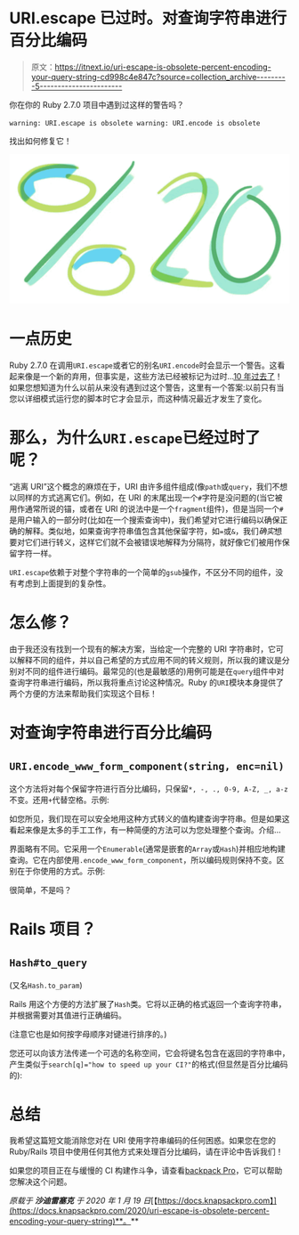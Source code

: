 # URI.escape 已过时。对查询字符串进行百分比编码

> 原文：<https://itnext.io/uri-escape-is-obsolete-percent-encoding-your-query-string-cd998c4e847c?source=collection_archive---------5----------------------->

你在你的 Ruby 2.7.0 项目中遇到过这样的警告吗？

`warning: URI.escape is obsolete warning: URI.encode is obsolete`

找出如何修复它！

![](img/4703f27616f657dcd83372fa30b4978d.png)

# 一点历史

Ruby 2.7.0 在调用`URI.escape`或者它的别名`URI.encode`时会显示一个警告。这看起来像是一个新的弃用，但事实是，这些方法已经被标记为过时...[10 年过去了](https://github.com/ruby/ruby/commit/238b979f1789f95262a267d8df6239806f2859cc)！如果您想知道为什么以前从来没有遇到过这个警告，这里有一个答案:以前只有当您以详细模式运行您的脚本时它才会显示，而这种情况最近才发生了变化。

# 那么，为什么`URI.escape`已经过时了呢？

“逃离 URI”这个概念的麻烦在于，URI 由许多组件组成(像`path`或`query`，我们不想以同样的方式逃离它们。例如，在 URI 的末尾出现一个`#`字符是没问题的(当它被用作通常所说的锚，或者在 URI 的说法中是一个`fragment`组件)，但是当同一个`#`是用户输入的一部分时(比如在一个搜索查询中)，我们希望对它进行编码以确保正确的解释。类似地，如果查询字符串值包含其他保留字符，如`=`或`&`，我们*确实*想要对它们进行转义，这样它们就不会被错误地解释为分隔符，就好像它们被用作保留字符一样。

`URI.escape`依赖于对整个字符串的一个简单的`gsub`操作，不区分不同的组件，没有考虑到上面提到的复杂性。

# 怎么修？

由于我还没有找到一个现有的解决方案，当给定一个完整的 URI 字符串时，它可以解释不同的组件，并以自己希望的方式应用不同的转义规则，所以我的建议是分别对不同的组件进行编码。最常见的(也是最敏感的)用例可能是在`query`组件中对查询字符串进行编码，所以我将重点讨论这种情况。Ruby 的`URI`模块本身提供了两个方便的方法来帮助我们实现这个目标！

# 对查询字符串进行百分比编码

## `URI.encode_www_form_component(string, enc=nil)`

这个方法将对每个保留字符进行百分比编码，只保留`*, -, ., 0-9, A-Z, _, a-z`不变。还用`+`代替空格。示例:

如您所见，我们现在可以安全地用这种方式转义的值构建查询字符串。但是如果这看起来像是太多的手工工作，有一种简便的方法可以为您处理整个查询。介绍…

界面略有不同。它采用一个`Enumerable`(通常是嵌套的`Array`或`Hash`)并相应地构建查询。它在内部使用`.encode_www_form_component`，所以编码规则保持不变。区别在于你使用的方式。示例:

很简单，不是吗？

# Rails 项目？

## `Hash#to_query`

(又名`Hash.to_param`)

Rails 用这个方便的方法扩展了`Hash`类。它将以正确的格式返回一个查询字符串，并根据需要对其值进行正确编码。

(注意它也是如何按字母顺序对键进行排序的。)

您还可以向该方法传递一个可选的名称空间，它会将键名包含在返回的字符串中，产生类似于`search[q]="how to speed up your CI?"`的格式(但显然是百分比编码的):

# 总结

我希望这篇短文能消除您对在 URI 使用字符串编码的任何困惑。如果您在您的 Ruby/Rails 项目中使用任何其他方式来处理百分比编码，请在评论中告诉我们！

如果您的项目正在与缓慢的 CI 构建作斗争，请查看[backpack Pro](https://knapsackpro.com/?utm_source=medium&utm_medium=blog_post&utm_campaign=uri-escape-is-obsolete-percent-encoding-your-query-string)，它可以帮助您解决这个问题。

*原载于* ***沙迪雷塞克*** *于 2020 年 1 月 19 日*[【https://docs.knapsackpro.com】](https://docs.knapsackpro.com/2020/uri-escape-is-obsolete-percent-encoding-your-query-string)**。**